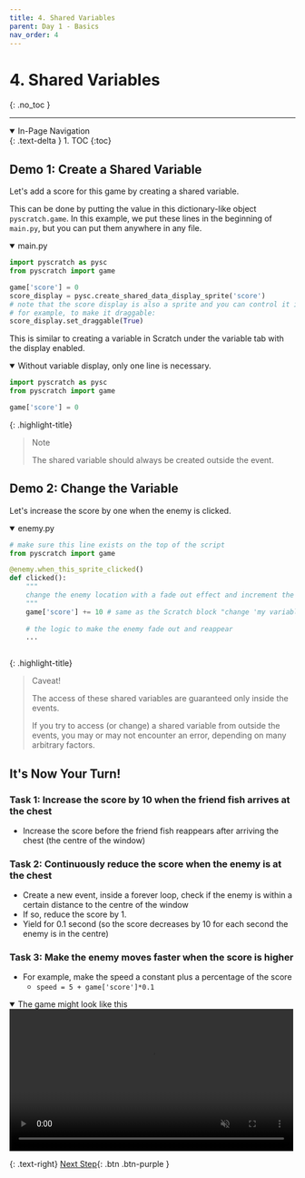 ```yaml
---
title: 4. Shared Variables 
parent: Day 1 - Basics
nav_order: 4
---
```


# 4. Shared Variables
{: .no_toc }

---

<details open markdown="block">
  <summary>
    In-Page Navigation
  </summary>
  {: .text-delta }
1. TOC
{:toc}
</details>


## Demo 1: Create a Shared Variable  
Let's add a score for this game by creating a shared variable. 

This can be done by putting the value in this dictionary-like object `pyscratch.game`. In this example, we put these lines in the beginning of `main.py`, but you can put them anywhere in any file.  

<details open markdown="block">
  <summary>
    main.py
  </summary>

```python
import pyscratch as pysc
from pyscratch import game

game['score'] = 0
score_display = pysc.create_shared_data_display_sprite('score') 
# note that the score display is also a sprite and you can control it if you want. 
# for example, to make it draggable: 
score_display.set_draggable(True)
```
This is similar to creating a variable in Scratch under the variable tab with the display enabled. 
</details>


<details open markdown="block">
  <summary>
    Without variable display, only one line is necessary. 
  </summary>

```python
import pyscratch as pysc
from pyscratch import game

game['score'] = 0
```

</details>


{: .highlight-title}
>Note
>
>The shared variable should always be created outside the event. 


## Demo 2: Change the Variable
Let's increase the score by one when the enemy is clicked. 

<details open markdown="block">
  <summary>
    enemy.py
  </summary>

```python
# make sure this line exists on the top of the script
from pyscratch import game

@enemy.when_this_sprite_clicked()
def clicked():
    """
    change the enemy location with a fade out effect and increment the score
    """
    game['score'] += 10 # same as the Scratch block "change 'my variable' by 10"
    
    # the logic to make the enemy fade out and reappear
    ...
    
```

</details>

{: .highlight-title}
>Caveat!
>
>The access of these shared variables are guaranteed only inside the events. 
>
>If you try to access (or change) a shared variable from outside the events, you may or may not encounter an error, depending on many arbitrary factors. 


## It's Now Your Turn!
### Task 1: Increase the score by 10 when the friend fish arrives at the chest 
- Increase the score before the friend fish reappears after arriving the chest (the centre of the window)

### Task 2: Continuously reduce the score when the enemy is at the chest  
- Create a new event, inside a forever loop, check if the enemy is within a certain distance to the centre of the window
- If so, reduce the score by 1.
- Yield for 0.1 second (so the score decreases by 10 for each second the enemy is in the centre)

### Task 3: Make the enemy moves faster when the score is higher
- For example, make the speed a constant plus a percentage of the score
  - `speed = 5 + game['score']*0.1`


<details open markdown="block">
  <summary>
    The game might look like this
  </summary>

  <video autoplay loop muted playsinline style="max-width: 100%"  width="500">
    <source src="{{ site.cdn_url }}tut-day1/4-1.mp4" type="video/mp4">
    Your browser does not support the video tag.
    </video>    

</details>



{: .text-right}
[Next Step](./5-backdrop){: .btn .btn-purple }


